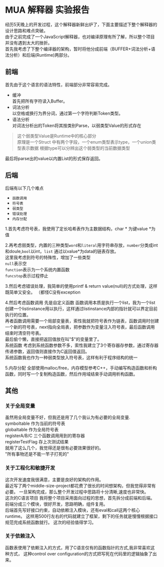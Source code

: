 # MUA 解释器 实验报告

经历5天晚上的开发过程，这个解释器新鲜出炉了，下面主要描述下整个解释器的设计思路和难点突破。  
由于之前完成了一个JavaScript解释器，也对编译原理有所了解，所以整个项目并没有遇到太大的挫折。  
首先我考虑了下整个编译器的架构，暂时将他分成前端（BUFFER+词法分析+语法分析）和后端(Runtime)两部分。 

## 前端
首先由于这个语言的语法特性，前端部分非常容易完成。
* 缓冲  
首先把所有字符读入Buffer。
* 词法分析  
以空格或换行为界分词，通过第一个字符判断Token类型。
* 语法分析  
对词法分析出的Token将其按类别Parse，以弱类型Value的形式存在  
> 这个弱类型Value是Runtime中的核心部分  
> 原理是一个Struct 中有两个字段，一个enum类型表示type，一个union类型表示数据
> 根据type可以分辨出这个弱类型的当前数据类型  

最后将parse出的value以内置List的形式保存返回。

## 后端

后端有以下几个难点
* `函数调用`
* `符号表`
* `弱类型`
* `错误处理`
* `内存分配`

1.首先考虑符号表，我使用了定长哈希表作为主数据结构，char \* 为键value \*为值  

2.再考虑弱类型，内置的三种类型`word`和`literal`用字符串存放，`number`分类成int和doule,`bool`以int，`list` 通过以value*为data的链表存放。  
这里我考虑到符号的特殊性，增加了一些类型  
`null`表示空    
`function`表示为一个系统内置函数    
`funcstop`表示过程停止    

3.然后考虑错误处理，我简单的使用printf & return value(null)的方式处理，这样既简单又安全。 （都怪C没有exception  

4.然后考虑函数调用
先是自定义函数
函数调用本质是执行一个list，我为一个list创建一个listinstance用以执行，这样通过listinstance内部的指针就可以界定目前执行的位置。  
再者函数调用需要一个局部变量表，索性我就把符号表作为链表，函数调用时创建一个新的符号表，next指向全局表，把参数作为变量注入符号表，最后函数调用结束时清空符号表。  
最后偷个懒，直接把返回值放在叫"$"的变量里了。  
系统函数
考虑到系统函数参数不多，索性我建立了3个寄存器存参数，通过寄存器传递参数，返回值则直接作为C返回值返回。  
系统函数我也作为一种弱类型放入符号表，这样有利于程序结构的统一  

5.内存分配
全部使用malloc/free，内存模型参考C++，手动编写构造函数和析构函数，同时写一个复制构造函数，然后作用域结束手动调用析构函数。  

## 其他

### 关于全局变量
虽然用全局变量不好，但我还是用了几个我认为有必要的全局变量.  
symboltable  作为当前的符号表     
globaltable  作为全局符号表    
registerA/B/C 三个函数调用用到的寄存器  
registerTestFlag 存上次测试结果  
就用了这么几个，我觉得还是很有必要效果很好的。  
"所有事物还是不能一竿子打死的"  

### 关于工程化和敏捷开发
这次开发速度我很满意，主要是良好的架构的作用。  
最近写了两个middle-size-project都花费了很长的时间想架构，但我觉得非常有必要。
一旦架构完成，那么整个开发过程中思路将十分清晰,速度也非常快。  
这次的C语言项目 我将整个项目采用面向过程的思想，首先拆分成前端和后端。  
前端分成三个模块，很好开发，思路明确，组件复用。  
后端首先写好接口约束，自动依赖注入模块，还有eval和call这两个核心runtime。
这样用500行左右的代码就建立了框架，剩下的任务就是慢慢根据接口规范完成系统函数就行。
这次的经验值得学习。

### 关于依赖注入
函数表使用了依赖注入的方式，用了C语言仅有的函数指针的方式,我非常喜欢这种方式，
这种control over configuration的方式把写死在代码里的逻辑抽象了出来。
